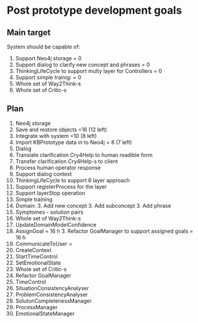 # Post prototype development goals

## Main target
System should be capable of:

 1. Support Neo4j storage = 0
 1. Support dialog to clarify new concept and phrases = 0
 1. ThinkingLifeCycle to support multy layer for Controllers = 0
 1. Support simple trainig: = 0
 1. Whole set of Way2Think-s
 1. Whole set of Critic-s

## Plan

 1. Neo4j storage
   2. Save and restore objects =16 (12 left)
   2. Integrate with system =10 (8 left)
   2. Import KBPrototype data in to Neo4j = 8 (7 left)
 1. Dialog
   2. Translate clarification Cry4Help to human readible form
   2. Transfer clarification Cry4Help-s to client
   2. Process human operator response
   2. Support dialog context
 1. ThinkingLifeCycle to support 6 layer approach
   2. Support registerProcess for the layer
   2. Support layerStop operation
 1. Simple training
   2. Domain:
     3. Add new concept
     3. Add subconcept
     3. Add phrase
   2. Symptomes - solution pairs
 1. Whole set of Way2Think-s
   2. UpdateDomainModelConfidence
   2. AssignGoal = 16 h
     3. Refactor GoalManager to support assigned goals = 16 h
   2. CommunicateToUser =
   2. CreateContext
   2. StartTimeControl
   2. SetEmotionalState
 1. Whole set of Critic-s
   2. Refactor GoalManager
   2. TimeControl
   2. SituationConsistencyAnalyser
   2. ProblemConsistencyAnalyser
   2. SolutonCompletenessManager
   2. ProcessManager
   2. EmotionalStateManager


